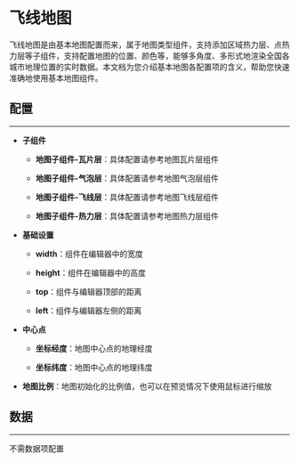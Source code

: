 # 飞线地图

飞线地图是由基本地图配置而来，属于地图类型组件，支持添加区域热力层、点热力层等子组件，支持配置地图的位置、颜色等，能够多角度、多形式地渲染全国各城市地理位置的实时数据。本文档为您介绍基本地图各配置项的含义，帮助您快速准确地使用基本地图组件。


## 配置

---

- **子组件**

    - **地图子组件-瓦片层**：具体配置请参考地图瓦片层组件

    - **地图子组件-气泡层**：具体配置请参考地图气泡层组件

    - **地图子组件-飞线层**：具体配置请参考地图飞线层组件

    - **地图子组件-热力层**：具体配置请参考地图热力层组件


- **基础设置**

    - **width**：组件在编辑器中的宽度

    - **height**：组件在编辑器中的高度

    - **top**：组件与编辑器顶部的距离

    - **left**：组件与编辑器左侧的距离


- **中心点**

    - **坐标经度**：地图中心点的地理经度

    - **坐标纬度**：地图中心点的地理纬度


- **地图比例**：地图初始化的比例值，也可以在预览情况下使用鼠标进行缩放



## 数据

---

不需数据项配置


